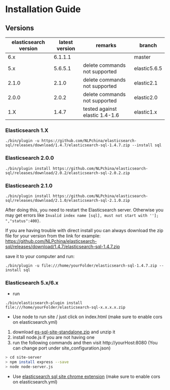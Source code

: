 # Installation Guide

Versions
------------

| elasticsearch version | latest version | remarks                        | branch       |
| --------------------- | -------------  | -----------------------------  | ------------ |
| 6.x	                | 6.1.1.1        |                                | master       |
| 5.x	                | 5.6.5.1        | delete commands not supported  | elastic5.6.5 |
| 2.1.0                 | 2.1.0          | delete commands not supported  | elastic2.1   |
| 2.0.0                 | 2.0.2          | delete commands not supported  | elastic2.0   |
| 1.X                   | 1.4.7          | tested against elastic 1.4-1.6 | elastic1.x   |

### Elasticsearch 1.X
````
./bin/plugin -u https://github.com/NLPchina/elasticsearch-sql/releases/download/1.4.7/elasticsearch-sql-1.4.7.zip --install sql
````
### Elasticsearch 2.0.0
````
./bin/plugin install https://github.com/NLPchina/elasticsearch-sql/releases/download/2.0.2/elasticsearch-sql-2.0.2.zip 
````
### Elasticsearch 2.1.0
````
./bin/plugin install https://github.com/NLPchina/elasticsearch-sql/releases/download/2.1.0/elasticsearch-sql-2.1.0.zip 
````
After doing this, you need to restart the Elasticsearch server. Otherwise you may get errors like `Invalid index name [sql], must not start with '']; ","status":400}`.


If you are having trouble with direct install you can always download the zip file for your version
from the link
for example:
https://github.com/NLPchina/elasticsearch-sql/releases/download/1.4.7/elasticsearch-sql-1.4.7.zip

save it to your computer and run:
````
./bin/plugin -u file:///home/yourFolder/elasticsearch-sql-1.4.7.zip --install sql
````

### Elasticsearch 5.x/6.x
+ run
````
./bin/elasticsearch-plugin install file:///home/yourFolder/elasticsearch-sql-x.x.x.x.zip
````
+ Use node to run site / just click on index.html (make sure to enable cors on elasticsearch.yml)
1.  download [es-sql-site-standalone.zip](https://github.com/NLPchina/elasticsearch-sql/releases/download/5.4.1.0/es-sql-site-standalone.zip) and unzip it
2.  install node.js if you are not having one
3.  run the following commands and then visit http://yourHost:8080  (You can change port under site_configuration.json)
```sh
> cd site-server
> npm install express --save
> node node-server.js
```
+ Use [elasticsearch sql site chrome extension](https://github.com/shi-yuan/elasticsearch-sql-site-chrome) (make sure to enable cors on elasticsearch.yml)